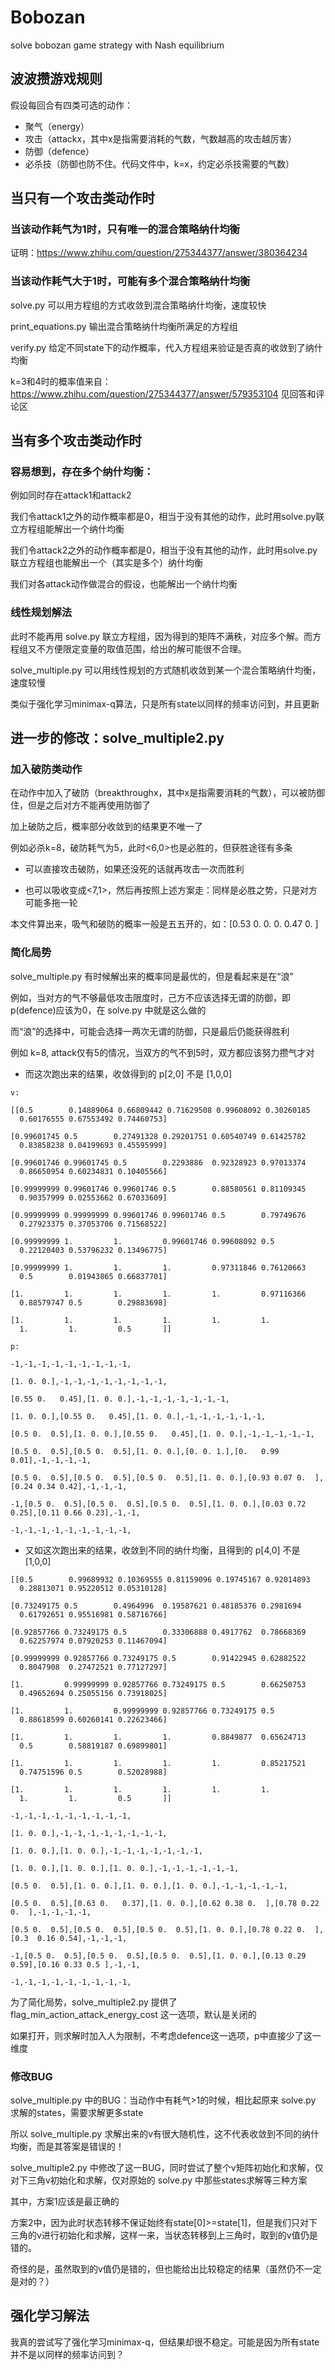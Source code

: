 # Bobozan
solve bobozan game strategy with Nash equilibrium

## 波波攒游戏规则
假设每回合有四类可选的动作：
* 聚气（energy）
* 攻击（attackx，其中x是指需要消耗的气数，气数越高的攻击越厉害）
* 防御（defence）
* 必杀技（防御也防不住。代码文件中，k=x，约定必杀技需要的气数）

## 当只有一个攻击类动作时

### 当该动作耗气为1时，只有唯一的混合策略纳什均衡

证明：https://www.zhihu.com/question/275344377/answer/380364234

### 当该动作耗气大于1时，可能有多个混合策略纳什均衡

solve.py 可以用方程组的方式收敛到混合策略纳什均衡，速度较快

print_equations.py 输出混合策略纳什均衡所满足的方程组

verify.py 给定不同state下的动作概率，代入方程组来验证是否真的收敛到了纳什均衡

k=3和4时的概率值来自：https://www.zhihu.com/question/275344377/answer/579353104 见回答和评论区

## 当有多个攻击类动作时

### 容易想到，存在多个纳什均衡：

例如同时存在attack1和attack2

我们令attack1之外的动作概率都是0，相当于没有其他的动作，此时用solve.py联立方程组能解出一个纳什均衡

我们令attack2之外的动作概率都是0，相当于没有其他的动作，此时用solve.py联立方程组也能解出一个（其实是多个）纳什均衡

我们对各attack动作做混合的假设，也能解出一个纳什均衡

### 线性规划解法

此时不能再用 solve.py 联立方程组，因为得到的矩阵不满秩，对应多个解。而方程组又不方便限定变量的取值范围，给出的解可能很不合理。

solve_multiple.py 可以用线性规划的方式随机收敛到某一个混合策略纳什均衡，速度较慢

类似于强化学习minimax-q算法，只是所有state以同样的频率访问到，并且更新

## 进一步的修改：solve_multiple2.py

### 加入破防类动作

在动作中加入了破防（breakthroughx，其中x是指需要消耗的气数），可以被防御住，但是之后对方不能再使用防御了

加上破防之后，概率部分收敛到的结果更不唯一了

例如必杀k=8，破防耗气为5，此时<6,0>也是必胜的，但获胜途径有多条

* 可以直接攻击破防，如果还没死的话就再攻击一次而胜利

* 也可以吸收变成<7,1>，然后再按照上述方案走：同样是必胜之势，只是对方可能多拖一轮

本文件算出来，吸气和破防的概率一般是五五开的，如：[0.53 0.   0.   0.   0.47 0.  ]

### 简化局势

solve_multiple.py 有时候解出来的概率同是最优的，但是看起来是在“浪”

例如，当对方的气不够最低攻击限度时，己方不应该选择无谓的防御，即p(defence)应该为0，在 solve.py 中就是这么做的

而“浪”的选择中，可能会选择一两次无谓的防御，只是最后仍能获得胜利

例如 k=8, attack仅有5的情况，当双方的气不到5时，双方都应该努力攒气才对

* 而这次跑出来的结果，收敛得到的 p[2,0] 不是 [1,0,0] 

```
v:

[[0.5        0.14889064 0.66809442 0.71629508 0.99608092 0.30260185
  0.60176555 0.67553492 0.74460753]

[0.99601745 0.5        0.27491328 0.29201751 0.60540749 0.61425782
  0.83858238 0.04199693 0.45595999]

[0.99601746 0.99601745 0.5        0.2293886  0.92328923 0.97013374
  0.86650954 0.60234831 0.10405566]

[0.99999999 0.99601746 0.99601746 0.5        0.88580561 0.81109345
  0.90357999 0.02553662 0.67033609]

[0.99999999 0.99999999 0.99601746 0.99601746 0.5        0.79749676
  0.27923375 0.37053706 0.71568522]

[0.99999999 1.         1.         0.99601746 0.99608092 0.5
  0.22120403 0.53796232 0.13496775]

[0.99999999 1.         1.         1.         0.97311846 0.76120663
  0.5        0.01943865 0.66837701]

[1.         1.         1.         1.         1.         0.97116366
  0.88579747 0.5        0.29883698]

[1.         1.         1.         1.         1.         1.
  1.         1.         0.5       ]]

p:

-1,-1,-1,-1,-1,-1,-1,-1,-1,

[1. 0. 0.],-1,-1,-1,-1,-1,-1,-1,-1,

[0.55 0.   0.45],[1. 0. 0.],-1,-1,-1,-1,-1,-1,-1,

[1. 0. 0.],[0.55 0.   0.45],[1. 0. 0.],-1,-1,-1,-1,-1,-1,

[0.5 0.  0.5],[1. 0. 0.],[0.55 0.   0.45],[1. 0. 0.],-1,-1,-1,-1,-1,

[0.5 0.  0.5],[0.5 0.  0.5],[1. 0. 0.],[0. 0. 1.],[0.   0.99 0.01],-1,-1,-1,-1,

[0.5 0.  0.5],[0.5 0.  0.5],[0.5 0.  0.5],[1. 0. 0.],[0.93 0.07 0.  ],[0.24 0.34 0.42],-1,-1,-1,

-1,[0.5 0.  0.5],[0.5 0.  0.5],[0.5 0.  0.5],[1. 0. 0.],[0.03 0.72 0.25],[0.11 0.66 0.23],-1,-1,

-1,-1,-1,-1,-1,-1,-1,-1,-1,
```

* 又如这次跑出来的结果，收敛到不同的纳什均衡，且得到的 p[4,0] 不是 [1,0,0] 

```
[[0.5        0.99689932 0.10369555 0.81159096 0.19745167 0.92014893
  0.28813071 0.95220512 0.05310128]

[0.73249175 0.5        0.4964996  0.19587621 0.48185376 0.2981694
  0.61792651 0.95516981 0.58716766]

[0.92857766 0.73249175 0.5        0.33306888 0.4917762  0.78668369
  0.62257974 0.07920253 0.11467094]

[0.99999999 0.92857766 0.73249175 0.5        0.91422945 0.62882522
  0.8047908  0.27472521 0.77127297]

[1.         0.99999999 0.92857766 0.73249175 0.5        0.66250753
  0.49652694 0.25055156 0.73918025]

[1.         1.         0.99999999 0.92857766 0.73249175 0.5
  0.88618599 0.60260141 0.22623466]

[1.         1.         1.         1.         0.8849877  0.65624713
  0.5        0.58819187 0.69899801]

[1.         1.         1.         1.         1.         0.85217521
  0.74751596 0.5        0.52028988]

[1.         1.         1.         1.         1.         1.
  1.         1.         0.5       ]]

-1,-1,-1,-1,-1,-1,-1,-1,-1,

[1. 0. 0.],-1,-1,-1,-1,-1,-1,-1,-1,

[1. 0. 0.],[1. 0. 0.],-1,-1,-1,-1,-1,-1,-1,

[1. 0. 0.],[1. 0. 0.],[1. 0. 0.],-1,-1,-1,-1,-1,-1,

[0.5 0.  0.5],[1. 0. 0.],[1. 0. 0.],[1. 0. 0.],-1,-1,-1,-1,-1,

[0.5 0.  0.5],[0.63 0.   0.37],[1. 0. 0.],[0.62 0.38 0.  ],[0.78 0.22 0.  ],-1,-1,-1,-1,

[0.5 0.  0.5],[0.5 0.  0.5],[0.5 0.  0.5],[1. 0. 0.],[0.78 0.22 0.  ],[0.3  0.16 0.54],-1,-1,-1,

-1,[0.5 0.  0.5],[0.5 0.  0.5],[0.5 0.  0.5],[1. 0. 0.],[0.13 0.29 0.59],[0.16 0.33 0.5 ],-1,-1,

-1,-1,-1,-1,-1,-1,-1,-1,-1,
```

为了简化局势，solve_multiple2.py 提供了 flag_min_action_attack_energy_cost 这一选项，默认是关闭的

如果打开，则求解时加入人为限制，不考虑defence这一选项，p中直接少了这一维度

### 修改BUG

solve_multiple.py 中的BUG：当动作中有耗气>1的时候，相比起原来 solve.py 求解的states，需要求解更多state

所以 solve_multiple.py 求解出来的v有很大随机性，这不代表收敛到不同的纳什均衡，而是其答案是错误的！

solve_multiple2.py 中修改了这一BUG，同时尝试了整个v矩阵初始化和求解，仅对下三角v初始化和求解，仅对原始的 solve.py 中那些states求解等三种方案

其中，方案1应该是最正确的

方案2中，因为此时状态转移不保证始终有state[0]>=state[1]，但是我们只对下三角的v进行初始化和求解，这样一来，当状态转移到上三角时，取到的v值仍是错的。

奇怪的是，虽然取到的v值仍是错的，但也能给出比较稳定的结果（虽然仍不一定是对的？）

## 强化学习解法

我真的尝试写了强化学习minimax-q，但结果却很不稳定。可能是因为所有state并不是以同样的频率访问到？
